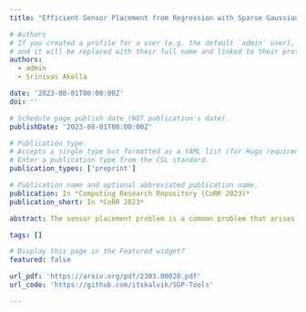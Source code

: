 ```yaml
---
title: "Efficient Sensor Placement from Regression with Sparse Gaussian Processes in Continuous and Discrete Spaces"

# Authors
# If you created a profile for a user (e.g. the default `admin` user), write the username (folder name) here
# and it will be replaced with their full name and linked to their profile.
authors:
  - admin
  - Srinivas Akella

date: '2023-08-01T00:00:00Z'
doi: ''

# Schedule page publish date (NOT publication's date).
publishDate: '2023-08-01T00:00:00Z'

# Publication type.
# Accepts a single type but formatted as a YAML list (for Hugo requirements).
# Enter a publication type from the CSL standard.
publication_types: ['preprint']

# Publication name and optional abbreviated publication name.
publication: In *Computing Research Repository (CoRR 2023)*
publication_short: In *CoRR 2023*

abstract: The sensor placement problem is a common problem that arises when monitoring correlated phenomena, such as temperature, precipitation, and salinity. Existing approaches to this problem typically formulate it as the maximization of information metrics, such as mutual information~(MI), and use optimization methods such as greedy algorithms in discrete domains, and derivative-free optimization methods such as genetic algorithms in continuous domains. However, computing MI for sensor placement requires discretizing the environment, and its computation cost depends on the size of the discretized environment. These limitations restrict these approaches from scaling to large problems. We leverage a connection between the sensor placement problem and sparse Gaussian processes~(SGP) to address this problem. Our approach uses SGPs and optimizes them using gradient descent in a sparsely supervised manner, which allows us to efficiently find solution placements in novel continuous environments. We generalize our method to also handle discrete environments. Our experimental results on four real-world datasets demonstrate that our approach generates sensor placements consistently on par with or better than the prior state-of-the-art approaches in terms of both MI and reconstruction quality, all while being significantly faster. Our computationally efficient approach enables both large-scale sensor placement and fast robotic sensor placement for informative path planning algorithms.

tags: []

# Display this page in the Featured widget?
featured: false

url_pdf: 'https://arxiv.org/pdf/2303.00028.pdf'
url_code: 'https://github.com/itskalvik/SGP-Tools'

---
```

